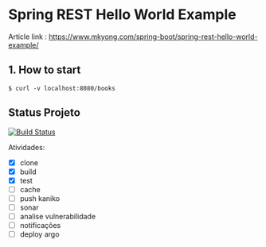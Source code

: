 # Spring REST Hello World Example

Article link : https://www.mkyong.com/spring-boot/spring-rest-hello-world-example/

## 1. How to start
```
$ curl -v localhost:8080/books
```

## Status Projeto
[![Build Status](http://drone.manager.quarks-ecosystem.io/api/badges/pedrofolim/spring-hello-world-drone/status.svg)](http://drone.manager.quarks-ecosystem.io/pedrofolim/spring-hello-world-drone)

Atividades:
* [x] clone
* [x] build
* [X] test
* [ ] cache
* [ ] push kaniko
* [ ] sonar
* [ ] analise vulnerabilidade
* [ ] notificações
* [ ] deploy argo
